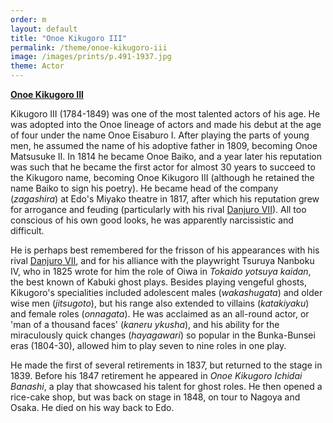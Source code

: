 ```yaml
---
order: m
layout: default
title: "Onoe Kikugoro III"
permalink: /theme/onoe-kikugoro-iii
image: /images/prints/p.491-1937.jpg
theme: Actor
---
```


**[Onoe Kikugoro III](/exhibition/group-16-part-3)**

Kikugoro III (1784-1849) was one of the most talented actors of his age. He was adopted into the Onoe lineage of actors and made his debut at the age of four under the name Onoe Eisaburo I. After playing the parts of young men, he assumed the name of his adoptive father in 1809, becoming Onoe Matsusuke II. In 1814 he became Onoe Baiko, and a year later his reputation was such that he became the first actor for almost 30 years to succeed to the Kikugoro name, becoming Onoe Kikugoro III (although he retained the name Baiko to sign his poetry). He became head of the company (_zagashira_) at Edo's Miyako theatre in 1817, after which his reputation grew for arrogance and feuding (particularly with his rival [Danjuro VII](/exhibition/group-8-part-1)). All too conscious of his own good looks, he was apparently narcissistic and difficult.

He is perhaps best remembered for the frisson of his appearances with his rival [Danjuro VII](/exhibition/group-4), and for his alliance with the playwright Tsuruya Nanboku IV, who in 1825 wrote for him the role of Oiwa in _Tokaido yotsuya kaidan_, the best known of Kabuki ghost plays. Besides playing vengeful ghosts, Kikugoro's specialities included adolescent males (_wakashugata_) and older wise men (_jitsugoto_), but his range also extended to villains (_katakiyaku_) and female roles (_onnagata_). He was acclaimed as an all-round actor, or 'man of a thousand faces' (_kaneru ykusha_), and his ability for the miraculously quick changes (_hayagawari_) so popular in the Bunka-Bunsei eras (1804-30), allowed him to play seven to nine roles in one play.

He made the first of several retirements in 1837, but returned to the stage in 1839. Before his 1847 retirement he appeared in _Onoe Kikugoro Ichidai Banashi_, a play that showcased his talent for ghost roles. He then opened a rice-cake shop, but was back on stage in 1848, on tour to Nagoya and Osaka. He died on his way back to Edo.
